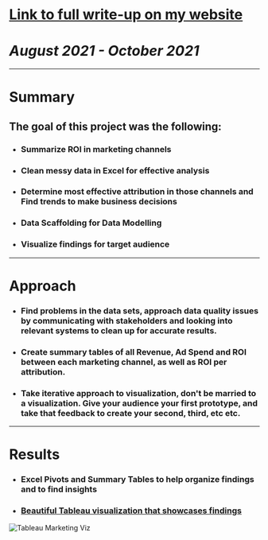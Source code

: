 # [Link to full write-up on my website](https://tmtrentmoore.wixsite.com/hellotrentonm/general-5)
# *August 2021 - October 2021*

---

# Summary

## The goal of this project was the following:
* ### Summarize ROI in marketing channels
* ### Clean messy data in Excel for effective analysis
* ### Determine most effective attribution in those channels and Find trends to make business decisions
* ### Data Scaffolding for Data Modelling
* ### Visualize findings for target audience

---

# Approach 
* ### Find problems in the data sets, approach data quality issues by communicating with stakeholders and looking into relevant systems to clean up for accurate results.
* ### Create summary tables of all Revenue, Ad Spend and ROI between each marketing channel, as well as ROI per attribution.
* ### Take iterative approach to visualization, don't be married to a visualization. Give your audience your first prototype, and take that feedback to create your second, third, etc etc.

---

# Results
* ### Excel Pivots and Summary Tables to help organize findings and to find insights
* ### [Beautiful Tableau visualization that showcases findings](https://public.tableau.com/app/profile/trenton.moore4482/viz/markting_16292350272030/Dashboard1?publish=yes) 

![Tableau Marketing Viz](https://i.imgur.com/uXyTLxS.png)
